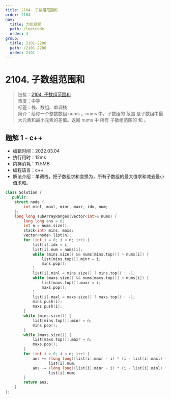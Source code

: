 ```yaml
---
title: 2104. 子数组范围和
order: 2104
nav:
  title: 力扣题解
  path: /leetcode
  order: 4
group:
  title: 2101-2200
  path: /2101-2200
  order: 2101
---
```


# 2104. 子数组范围和

> 链接：[2104. 子数组范围和](https://leetcode-cn.com/problems/sum-of-subarray-ranges/)  
> 难度：中等  
> 标签：栈、数组、单调栈  
> 简介：给你一个整数数组 nums 。nums 中，子数组的 范围 是子数组中最大元素和最小元素的差值。返回 nums 中 所有 子数组范围的 和 。

## 题解 1 - c++

- 编辑时间：2022.03.04
- 执行用时：12ms
- 内存消耗：11.5MB
- 编程语言：c++
- 解法介绍：单调栈，把子数组求和变换为，所有子数组的最大值求和减去最小值求和。

```cpp
class Solution {
   public:
    struct node {
        int minl, maxl, minr, maxr, idx, num;
    };
    long long subArrayRanges(vector<int>& nums) {
        long long ans = 0;
        int n = nums.size();
        stack<int> mins, maxs;
        vector<node> list(n);
        for (int i = 0; i < n; i++) {
            list[i].idx = i;
            list[i].num = nums[i];
            while (mins.size() && nums[mins.top()] > nums[i]) {
                list[mins.top()].minr = i;
                mins.pop();
            }
            list[i].minl = mins.size() ? mins.top() : -1;
            while (maxs.size() && nums[maxs.top()] < nums[i]) {
                list[maxs.top()].maxr = i;
                maxs.pop();
            }
            list[i].maxl = maxs.size() ? maxs.top() : -1;
            mins.push(i);
            maxs.push(i);
        }
        while (mins.size()) {
            list[mins.top()].minr = n;
            mins.pop();
        }
        while (maxs.size()) {
            list[maxs.top()].maxr = n;
            maxs.pop();
        }
        for (int i = 0; i < n; i++) {
            ans += (long long)(list[i].maxr - i) * (i - list[i].maxl) *
                   list[i].num;
            ans -= (long long)(list[i].minr - i) * (i - list[i].minl) *
                   list[i].num;
        }
        return ans;
    }
};
```
